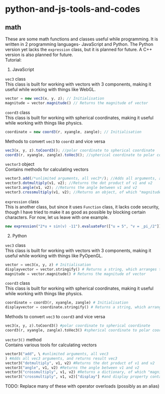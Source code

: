 # python-and-js-tools-and-codes  
## math  
These are some math functions and classes useful while programming. It is written in 2 programming languages- JavaScript and Python. The Python version yet lacks the `expression` class, but it is planned for future. A C++ version is also planned for future.  
Tutorial:  
1. JavaScript  

`vec3` class  
This class is built for working with vectors with 3 components, making it useful while working with things like WebGL.  
```javascript
vector = new vec3(x, y, z); // Initialisation
magnitude = vector.magnitude() // Returns the magnitude of vector
```  
`coord3` class  
This class is built for working with spherical coordinates, making it useful while working with things like physics.  
```javascript
coordinate = new coord3(r, xyangle, zangle); // Initialisation
```  
Methods to convert `vec3` to `coord3` and vice versa  
```javascript
vec3(x, y, z).toCoord3(); //polar coordinate to spherical coordinate
coord3(r, xyangle, zangle).toVec3(); //spherical coordinate to polar coordinate
```  
`vector3` object  
Contains methods for calculating vectors  
```javascript
vector3.add(/*unlimited arguments, all vec3*/); //Adds all arguments, and returns result vec3
vector3.dotmultiply(v1, v2); //Returns the dot product of v1 and v2
vector3.angle(v1, v2); //Returns the angle between v1 and v2
vector3.crossmultiply(v1, v2); //Returns an object, of which "magnitude" property contains magnitude of v1 to v2 cross product vector and "vector" property contains v1 to v2 cross product vector
```  
`expression` class  
This is another class, but since it uses `Function` class, it lacks code security, though I have tried to make it as good as possible by blocking certain characters. For now, let us leave with one example.  
```javascript
new expression("2*u + sin(v) -11").evaluateFor(["u = 5", "v = _pi_/2"]) // = 0
```  
2. Python  

`vec3` class  
This class is built for working with vectors with 3 components, making it useful while working with things like PyOpenGL.  
```python
vector = vec3(x, y, z) # Initialisation
displayvector = vector.stringify() # Returns a string, which arranges the components of the vector in the format it is displayed by JavaScript
magnitude = vector.magnitude() # Returns the magnitude of vector
```  
`coord3` class  
This class is built for working with spherical coordinates, making it useful while working with things like physics.  
```python
coordinate = coord3(r, xyangle, zangle) # Initialisation
displayvector = coordinate.stringify() # Returns a string, which arranges the components of the coordinate in the format it is displayed by JavaScript
```  
Methods to convert `vec3` to `coord3` and vice versa  
```python
vec3(x, y, z).toCoord3() #polar coordinate to spherical coordinate
coord3(r, xyangle, zangle).toVec3() #spherical coordinate to polar coordinate
```  
`vector3()` method  
Contains various tools for calculating vectors  
```python
vector3("add", \ #unlimited arguments, all vec3
) #Adds all vec3 arguments, and returns result vec3
vector3("dotmultiply", v1, v2) #Returns the dot product of v1 and v2
vector3("angle", v1, v2) #Returns the angle between v1 and v2
vector3("crossmultiply", v1, v2) #Returns a dictionary, of which "magnitude" property contains magnitude of v1 to v2 cross product vector, "vector" property contains v1 to v2 cross product vector,
vector3("crossmultiply", v1, v2)["display"] #and display property containing "magnitude" as magnitude of v1 to v2 cross product vector and "vector" property contains stringified form of v1 to v2 cross product vector
```  
TODO: Replace many of these with operator overloads (possibly as an alias)
